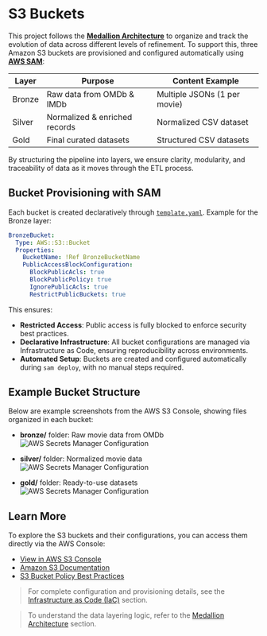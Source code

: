 # S3 Buckets

This project follows the [**Medallion Architecture**](/guide/projectAspects/medallionArch.md) to organize and track the evolution of data across different levels of refinement. To support this, three Amazon S3 buckets are provisioned and configured automatically using [**AWS SAM**](/guide/projectAspects/iac):

| Layer  | Purpose                        | Content Example               |
|--------|--------------------------------|-------------------------------|
| Bronze | Raw data from OMDb & IMDb      | Multiple JSONs (1 per movie)  |
| Silver | Normalized & enriched records  | Normalized CSV dataset        |
| Gold   | Final curated datasets         | Structured CSV datasets       |

By structuring the pipeline into layers, we ensure clarity, modularity, and traceability of data as it moves through the ETL process.

## Bucket Provisioning with SAM

Each bucket is created declaratively through [`template.yaml`](https://github.com/PauloDalsoto/imdb-serverless-etl/blob/main/template.yaml). Example for the Bronze layer:

```yaml
BronzeBucket:
  Type: AWS::S3::Bucket
  Properties:
    BucketName: !Ref BronzeBucketName
    PublicAccessBlockConfiguration:
      BlockPublicAcls: true
      BlockPublicPolicy: true
      IgnorePublicAcls: true
      RestrictPublicBuckets: true
```

This ensures:

- **Restricted Access**: Public access is fully blocked to enforce security best practices.
- **Declarative Infrastructure**: All bucket configurations are managed via Infrastructure as Code, ensuring reproducibility across environments.
- **Automated Setup**: Buckets are created and configured automatically during `sam deploy`, with no manual steps required.

## Example Bucket Structure
Below are example screenshots from the AWS S3 Console, showing files organized in each bucket:
- **bronze/** folder: Raw movie data from OMDb
![AWS Secrets Manager Configuration](/images/s3-bronze.png)

- **silver/** folder: Normalized movie data
![AWS Secrets Manager Configuration](/images/s3-silver.png) 

-  **gold/** folder: Ready-to-use datasets
![AWS Secrets Manager Configuration](/images/s3-gold.png)

## Learn More
To explore the S3 buckets and their configurations, you can access them directly via the AWS Console:
- [View in AWS S3 Console](https://console.aws.amazon.com/s3/home)
- [Amazon S3 Documentation](https://docs.aws.amazon.com/s3/index.html)
- [S3 Bucket Policy Best Practices](https://docs.aws.amazon.com/AmazonS3/latest/userguide/security-best-practices.html)

> For complete configuration and provisioning details, see the [Infrastructure as Code (IaC)](/guide/projectAspects/iac.md) section.

> To understand the data layering logic, refer to the [Medallion Architecture](/guide/projectAspects/medallionArch.md) section.